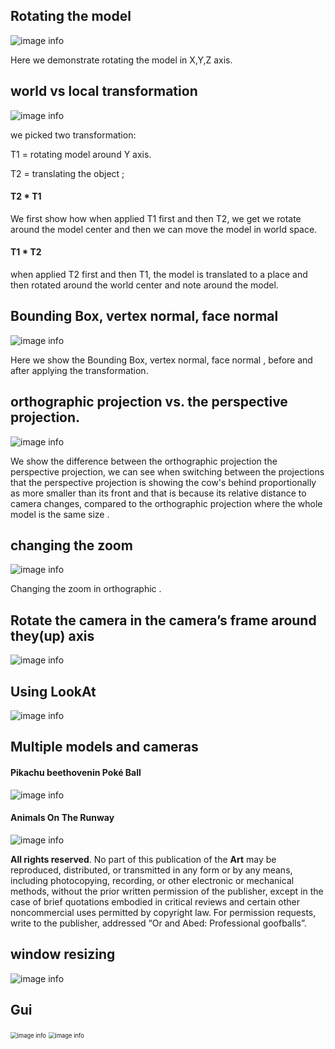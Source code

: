 ##  Rotating the model

![image info](./pictures/efzqVk6VMi.gif)

Here we demonstrate rotating the model in X,Y,Z axis.

## world vs local transformation

![image info](./pictures/dMdS62tBvz.gif)

we picked two transformation:

T1 = rotating model around Y axis.

T2 = translating the object ;



#### T2 * T1 

We first show how when applied T1 first and then T2, we get we rotate around the model center and then we can move the model in world space. 



#### T1 * T2 

when applied T2 first and then T1, the model is translated to a place and then rotated around the world center and note around the model.

## Bounding Box, vertex normal, face normal

![image info](./pictures/38fCy4Js00.gif)

Here we show the Bounding Box, vertex normal, face normal , before and after applying the transformation.



## orthographic projection vs. the perspective projection.

![image info](./pictures/C5wLKh6FTg.gif)

We show the difference between the orthographic projection the perspective projection, we can see when switching between the projections that the perspective projection is showing the cow's behind proportionally as more smaller than its front and that  is because its relative distance  to camera changes, compared to the orthographic  projection where the whole model is the same size .

## changing the zoom

![image info](./pictures/DZAs23k0Rg.gif)

Changing the zoom in orthographic .

## Rotate the camera in the camera’s frame around they(up) axis

![image info](./pictures/jUiG1PA04N.gif)



## Using LookAt

![image info](./pictures/d9Ov1gl9n6.gif)



## Multiple models and cameras 

#### Pikachu beethovenin Poké Ball

![image info](./pictures/MeshViewer_gD1cGv0Qmv.png)

#### Animals On The Runway 

![image info](./pictures/MeshViewer_T8WJVGDCyp.png)

**All rights reserved**. No part of this publication  of the **Art** may be reproduced, distributed, or transmitted in any form or by any means, including photocopying, recording, or other electronic or mechanical methods, without the prior written permission of the publisher, except in the case of brief quotations embodied in critical reviews and certain other noncommercial uses permitted by copyright law. For permission requests, write to the publisher, addressed “Or and Abed: Professional goofballs”.

## window resizing 

![image info](./pictures/5F4oCjqWO8.gif)

## Gui



<img src="./pictures/MeshViewer_CXSOTey1Y0.png" alt="image info" style="zoom: 67%;" /> <img src="./pictures/MeshViewer_NLC1usxupp.png" alt="image info" style="zoom: 67%;" />

 

